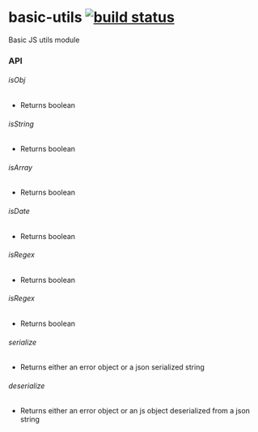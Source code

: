 # basic-utils [![build status](https://travis-ci.org/simon-p-r/basic-utils.svg?branch=master)](https://travis-ci.org/simon-p-r/basic-utils)

Basic JS utils module

### API

###### isObj

 - Returns boolean

###### isString

  - Returns boolean

###### isArray

  - Returns boolean

###### isDate

  - Returns boolean

###### isRegex

  - Returns boolean

###### isRegex

  - Returns boolean

###### serialize

  - Returns either an error object or a json serialized string

###### deserialize

  - Returns either an error object or an js object deserialized from a json string
